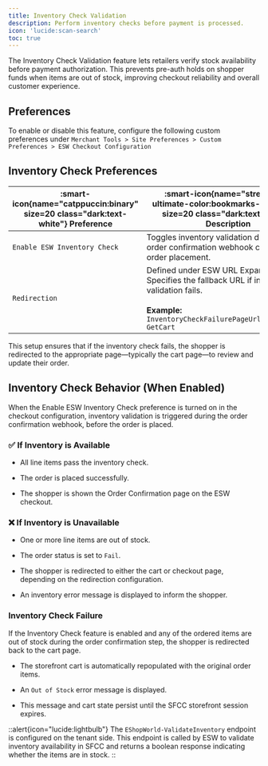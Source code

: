```yaml
---
title: Inventory Check Validation
description: Perform inventory checks before payment is processed.
icon: 'lucide:scan-search'
toc: true
---
```


The Inventory Check Validation feature lets retailers verify stock availability before payment authorization. This prevents pre-auth holds on shopper funds when items are out of stock, improving checkout reliability and overall customer experience.

## Preferences

To enable or disable this feature, configure the following custom preferences under `Merchant Tools > Site Preferences > Custom Preferences > ESW Checkout Configuration`

## Inventory Check Preferences

| :smart-icon{name="catppuccin:binary" size=20 class="dark:text-white"} **Preference** | :smart-icon{name="streamline-ultimate-color:bookmarks-document" size=20 class="dark:text-white"} **Description** |
|---|---|
| `Enable ESW Inventory Check` | Toggles inventory validation during the order confirmation webhook call, prior to order placement. |
| `Redirection` | Defined under ESW URL Expansion Pairs. Specifies the fallback URL if inventory validation fails. <br><br>**Example:** `InventoryCheckFailurePageUrl\|EShopWorld-GetCart` |


This setup ensures that if the inventory check fails, the shopper is redirected to the appropriate page—typically the cart page—to review and update their order.

## Inventory Check Behavior (When Enabled)

When the Enable ESW Inventory Check preference is turned on in the checkout configuration, inventory validation is triggered during the order confirmation webhook, before the order is placed.

### ✅ If Inventory is Available

- All line items pass the inventory check.

- The order is placed successfully.

- The shopper is shown the Order Confirmation page on the ESW checkout.

### ❌ If Inventory is Unavailable

- One or more line items are out of stock.

- The order status is set to `Fail`.

- The shopper is redirected to either the cart or checkout page, depending on the redirection configuration.

- An inventory error message is displayed to inform the shopper.

### Inventory Check Failure

If the Inventory Check feature is enabled and any of the ordered items are out of stock during the order confirmation step, the shopper is redirected back to the cart page.

- The storefront cart is automatically repopulated with the original order items.

- An `Out of Stock` error message is displayed.

- This message and cart state persist until the SFCC storefront session expires.

::alert{icon="lucide:lightbulb"}
  The `EShopWorld-ValidateInventory` endpoint is configured on the tenant side. This endpoint is called by ESW to validate inventory availability in SFCC and returns a boolean response indicating whether the items are in stock.
::